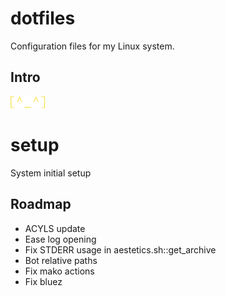 # dotfiles

Configuration files for my Linux system.

## Intro

![prompt-face]

# setup
System initial setup

## Roadmap
- ACYLS update
- Ease log opening
- Fix STDERR usage in aestetics.sh::get_archive
- Bot relative paths
- Fix mako actions
- Fix bluez

[error-face]: docs/error-face.svg=20x20 "Error face"
[ok-face]: docs/ok-face.svg=20x20 "OK face"
[prompt-face]: docs/prompt-face.svg "Prompt face"
[sad-face]: docs/sad-face.svg "Sad face"
